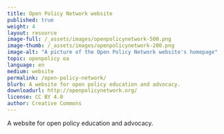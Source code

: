 ```yaml
---
title: Open Policy Network website
published: true
weight: 4
layout: resource
image-full: /_assets/images/openpolicynetwork-500.png
image-thumb: /_assets/images/openpolicynetwork-200.png
image-alt: "A picture of the Open Policy Network website's homepage"
topic: openpolicy oa
language: en
medium: website
permalink: /open-policy-network/
blurb: A website for open policy education and advocacy.
downloadurl: http://openpolicynetwork.org/
license: CC BY 4.0
author: Creative Commons
---
```


A website for open policy education and advocacy.
